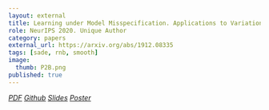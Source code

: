 ```yaml
---
layout: external
title: Learning under Model Misspecification. Applications to Variational and Ensemble methods
role: NeurIPS 2020. Unique Author
category: papers
external_url: https://arxiv.org/abs/1912.08335
tags: [sade, rnb, smooth]
image:
  thumb: P2B.png
published: true
---
```



<!--

Virtually any model we use in machine learning to make predictions does not perfectly represent reality. So, most of the learning happens under model misspecification. In this work, we present a novel analysis of the generalization performance of Bayesian model averaging under model misspecification and i.i.d. data using a new family of second-order PAC-Bayes bounds. This analysis shows, in simple and intuitive terms, that Bayesian model averaging provides suboptimal generalization performance when the model is misspecified. In consequence, we provide strong theoretical arguments showing that Bayesian methods are not optimal for learning predictive models, unless the model class is perfectly specified. Using novel second-order PAC-Bayes bounds, we derive a new family of Bayesian-like algorithms, which can be implemented as variational and ensemble methods. The output of these algorithms is a new posterior distribution, different from the Bayesian posterior, which induces a posterior predictive distribution with better generalization performance. Experiments with Bayesian neural networks illustrate these findings.


Masegosa, A. R., Learning under Model Misspecification: Applications to Variational and Ensemble methods. Submitted to NeurIPS 2020.

Masegosa, A. R., Bayesian model averaging is suboptimal for generalization under model misspecification. ICML 2020 Workshop on Uncertainty and Robustness in Deep Learning 2020.
-->

<a href="https://arxiv.org/abs/1912.08335"><i class="fa fa-file-pdf-o" aria-hidden="true"> PDF</i></a> 
<a href="https://github.com/PGM-Lab/PAC2BAYES"><i class="fa fa-github" aria-hidden="true" > Github</i></a> 
<a href="/papers/2020-NeurIPS-P2B-Slides.pdf"><i class="fa fa-line-chart" aria-hidden="true" > Slides</i></a>
<a href="/papers/2020-NeurIPS-P2B-Poster.pdf"><i class="fa fa-line-chart" aria-hidden="true" > Poster</i></a>
